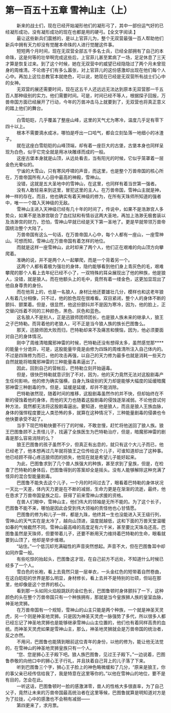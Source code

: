 <h1>第一百五十五章 雪神山主（上）</h1>
<div id="content">&nbsp&nbsp&nbsp&nbsp&nbsp&nbsp&nbsp&nbsp
 新来的战士们，现在已经开始凝形他们的凝形弓了，其中一部份运气好的已经凝形成功，没有凝形成功的现在也都是用的硬弓。【全文字阅读.】
 <br/>&nbsp&nbsp&nbsp&nbsp&nbsp&nbsp&nbsp&nbsp
 最让这些新兵们震撼的，是以上官菲儿为，整个无双营最强一百人帮助他们新兵中拥有天力却没有觉醒本命珠的人进行觉醒这件事。
 <br/>&nbsp&nbsp&nbsp&nbsp&nbsp&nbsp&nbsp&nbsp
 短短两个月时间，现在无双营全部五千多名士兵，已经全部拥有了自己的本命珠，这是何等的壮举啊完成这些后，上官菲儿甚至累病了一场，足足休息了三天才算是恢复过来。到了这个时候，她在无双营中的威望已经隐隐过了两个月未曾现身的周维清。不论痞子们有多么嚣张，对上官菲儿的这份感激却出现在他们每个人心中。再加上这位总教官本就绝色，可以说，她现在已经是无双营所有战士们心中的女神。
 <br/>&nbsp&nbsp&nbsp&nbsp&nbsp&nbsp&nbsp&nbsp
 无双营的展还需要时间，现在这五千人还远远无法达到原本无双营那一千五百人那种级别的实力。他们需要时间。可是，时间已经不等人，根据探子回报，万兽帝国方面已经展开了行动，今年的万兽冲击马上就要到了，无双营也将真正意义的踏上他们的舞台。
 <br/>&nbsp&nbsp&nbsp&nbsp&nbsp&nbsp&nbsp&nbsp
 ……
 <br/>&nbsp&nbsp&nbsp&nbsp&nbsp&nbsp&nbsp&nbsp
 白雪皑皑，几乎覆盖了整座山峰，这里的天气尤为寒冷，温度几乎足有零下四十以上。
 <br/>&nbsp&nbsp&nbsp&nbsp&nbsp&nbsp&nbsp&nbsp
 根本不需要滴水成冰，哪怕是呼出一口哈气，都会立刻坠落一地细小的冰渣子。
 <br/>&nbsp&nbsp&nbsp&nbsp&nbsp&nbsp&nbsp&nbsp
 就在这座白雪皑皑的山峰顶端，却有着一座巨大的古堡，古堡本身也同样呈现为白色，似乎它完全就是用冰块雕琢而成的一般。
 <br/>&nbsp&nbsp&nbsp&nbsp&nbsp&nbsp&nbsp&nbsp
 这座古堡本身就是山顶，从远处看去，当有阳光的时候，它似乎笼罩着一层金色光晕似的。
 <br/>&nbsp&nbsp&nbsp&nbsp&nbsp&nbsp&nbsp&nbsp
 宁谧的大雪山，只有寒风呼啸的声音，而这里，也是整个万兽帝国的核心所在，万兽帝国所有人心目中最高的神殿，雪神山。
 <br/>&nbsp&nbsp&nbsp&nbsp&nbsp&nbsp&nbsp&nbsp
 没错，这就是五大圣地中的雪神山，在这里，也同样有着当世第一强者。
 <br/>&nbsp&nbsp&nbsp&nbsp&nbsp&nbsp&nbsp&nbsp
 没有人敢轻易来到这里，冒犯这里的主人。在万兽帝国，雪神山主就是神，神一样的存在。而且，他也确实有着天神级的修为，在所有天珠师所知道的强者中，唯一一个踏入天神级的无敌。
 <br/>&nbsp&nbsp&nbsp&nbsp&nbsp&nbsp&nbsp&nbsp
 雪神山主进入天神级已经有几十年的时间了，传说中，如果不是浩渺宫人多势众，如果不是浩渺宫联合了血红狱和有情谷这两大圣地，再加上浩渺无极套装以及浩渺宫的财力，恐怕，雪神山早就已经是天下第一圣地了。更是早就带领万兽帝国统治整个大陆了。
 <br/>&nbsp&nbsp&nbsp&nbsp&nbsp&nbsp&nbsp&nbsp
 万兽帝国有这么一句话，在万兽帝国人心中，每个人都有一座山，一座雪神山。可想而知，雪神山在万兽帝国有着怎样的地位。
 <br/>&nbsp&nbsp&nbsp&nbsp&nbsp&nbsp&nbsp&nbsp
 而就是这样一座雪神山，此时却来了两个人，他们正在艰难的向山顶方向攀爬着。
 <br/>&nbsp&nbsp&nbsp&nbsp&nbsp&nbsp&nbsp&nbsp
 准确的说，并不是两个人一起攀爬，而是一个背着另一个。
 <br/>&nbsp&nbsp&nbsp&nbsp&nbsp&nbsp&nbsp&nbsp
 这两个人都有着极为强壮的身体，隐约能够看到他们身上青灰色的毛，艰难攀爬的那个人看上去年纪已经不小了，一双特殊的耳朵展现出了他的种族，他是狼人，没错，就是狼人。而在他额头上的毛中，竟然有着一缕金色，这更加显现出了他自身尊贵的身份。
 <br/>&nbsp&nbsp&nbsp&nbsp&nbsp&nbsp&nbsp&nbsp
 而在他背上的，也是一名狼人，身材比他还要雄壮几分，模样也和这老年狼人有着几分相像，只不过，他的脸色现在很难看。双目紧闭，整个人的身体不断的颤抖、颤栗着。但是，很显然，他这份颤抖并不是因为寒冷，因为，他的脸上，正交替闪烁着不同的三种颜色，黑色、灰色和蓝色。
 <br/>&nbsp&nbsp&nbsp&nbsp&nbsp&nbsp&nbsp&nbsp
 这名狼人不是别人，正是迅狼师团师团长，也是狼人族未来的继承人，狼王之子巴特勒。而背着他的老狼人，可不正是当今狼人族的族长巴图鲁么。
 <br/>&nbsp&nbsp&nbsp&nbsp&nbsp&nbsp&nbsp&nbsp
 那天，迅狼师团大败而归，巴特勒却来不及痛苦和懊恼，因为，他必须要面对自己的身体情况。
 <br/>&nbsp&nbsp&nbsp&nbsp&nbsp&nbsp&nbsp&nbsp
 刚中了周维清暗魔邪神雷的时候，巴特勒还没有想得太多，虽然感觉那****的能量十分诡异，可是，这股能量毕竟是由修为四珠的周维清所注入自己体内的。不过是四珠修为而已，他的攻击再强，以自己的天力修为最多也就是消耗一些天力自然就能将暗魔邪神雷的三种能量毒素逼出了。
 <br/>&nbsp&nbsp&nbsp&nbsp&nbsp&nbsp&nbsp&nbsp
 因此，回到自己的营帐后，巴特勒立刻开始逼毒。
 <br/>&nbsp&nbsp&nbsp&nbsp&nbsp&nbsp&nbsp&nbsp
 但是，很快巴特勒就意识到了不对，因为，他的天力竟然无法对这股剧毒产生任何影响，他的修为确实强横，自身九珠级别的天力却是能够大幅度的延缓暗魔邪神雷三种剧毒的作。但是，延缓是延缓，却并不能消除。
 <br/>&nbsp&nbsp&nbsp&nbsp&nbsp&nbsp&nbsp&nbsp
 巴特勒骇然现，随着时间的推移，这股剧毒虽然作的并不快，但却始终在不断的侵蚀着他的身体，而他的天力也随着这股剧毒的侵蚀逐渐减弱。不论他尝试何种方法，竟然都无法将这股剧毒逼出。要知道，他是狼人，而且是狼人王族血脉，身体的强悍程度要比人类恐怖的多，就算在这种情况下，三种能量剧毒的侵袭也令他快要承受不起了。
 <br/>&nbsp&nbsp&nbsp&nbsp&nbsp&nbsp&nbsp&nbsp
 当手下现巴特勒快要不行了的时候，不敢怠慢，赶忙将他送回了狼人族。狼王巴图鲁顾不上责怪儿子，找遍了全族医生为巴特勒治疗，但是，暗魔邪神雷的剧毒是那么容易消除的么？
 <br/>&nbsp&nbsp&nbsp&nbsp&nbsp&nbsp&nbsp&nbsp
 狼王巴图鲁的孩子虽然不少，但真正有出息的，就只有这个大儿子而已，他已经老了，他本想再过几年就将狼王之位传给这个儿子，可谁知道却出了这种事。他已经顾不得心疼迅狼师团的损失，他现在就是希望儿子能好起来。
 <br/>&nbsp&nbsp&nbsp&nbsp&nbsp&nbsp&nbsp&nbsp
 为此，巴图鲁求到了几个兽人族强大的种族，甚至求到了皇族，但是，在检查了巴特勒的身体后，巴图鲁得到的答案却全是摇头。没有人能够解除这种充满了怪异的混合型能量剧毒。
 <br/>&nbsp&nbsp&nbsp&nbsp&nbsp&nbsp&nbsp&nbsp
 巴图鲁不能失去这个儿子，一个月的时间过去了，眼看着巴特勒的身体状况一天比一天差，体内天力更是在不断的减弱，生命力更是在渐渐的流逝，最终，他在恳求了万兽帝国皇族之后，获得了前来雪神山求援的资格。
 <br/>&nbsp&nbsp&nbsp&nbsp&nbsp&nbsp&nbsp&nbsp
 在兽人们眼中，雪神山主，他们伟大的领袖是无所不能的。为了这个长子，巴图鲁不能不来，哪怕是因此会受到伟大领袖的责怪他也心甘情愿。
 <br/>&nbsp&nbsp&nbsp&nbsp&nbsp&nbsp&nbsp&nbsp
 巴图鲁的修为和儿子一样，都是九珠，他终其一生也没能进入天王级行列，雪神山的天气实在是太冷了，越向山顶进，温度就越低，这和下面的万兽天堂温暖如春的气候截然不同。雪神山最高峰的高度足有六千米，甚至要比天珠岛还高，巴图鲁虽然是天珠师，但要带着儿子，还要不断用天力维持着巴特勒的生命，眼看就要到山顶了，他却是举步维艰。
 <br/>&nbsp&nbsp&nbsp&nbsp&nbsp&nbsp&nbsp&nbsp
 “站住。”一个低沉却充满磁性的声音突然想起。声音不大，但在巴图鲁耳中却如同炸雷一般。
 <br/>&nbsp&nbsp&nbsp&nbsp&nbsp&nbsp&nbsp&nbsp
 有些吃惊的抬起头，巴图鲁这才现，在自己前方不远处，不知道什么时候已经多了一个人。
 <br/>&nbsp&nbsp&nbsp&nbsp&nbsp&nbsp&nbsp&nbsp
 雪白色的长袍，看上去竟然只是一层单衣，一头金红色的短带着自然卷曲，在这白皑皑的世界是那么明显，身材修长，看上去并不是特别的壮硕，但站在那里，他却像是这个世界的核心。
 <br/>&nbsp&nbsp&nbsp&nbsp&nbsp&nbsp&nbsp&nbsp
 看到那一头如同火焰般跳跃的金红色长，巴图鲁顿时身体颤抖了一下，这种颜色的头在整个万兽帝国只有一个种族拥有，那就是当今皇族狮人族的皇室血脉，神圣地灵狮。
 <br/>&nbsp&nbsp&nbsp&nbsp&nbsp&nbsp&nbsp&nbsp
 在万兽帝国有一个规矩，雪神山的山主只能是两个种族，一个就是神圣天灵虎，另一个则是神圣地灵狮。只是因为神圣天灵虎一脉强势了多代，所以很多人都已经忘记了神圣地灵狮也是能够继承雪神山山主位置的，他们也有着同样高贵的血统。而神圣天灵虎如果是雪神山主，那么，神圣地灵狮就会是万兽帝国的统治者，反之亦然。
 <br/>&nbsp&nbsp&nbsp&nbsp&nbsp&nbsp&nbsp&nbsp
 不用问，巴图鲁也能猜到眼前这位青年的身份，以他的修为，能让他无法觉的，在雪神山的神圣地灵狮皇族只有一个人。
 <br/>&nbsp&nbsp&nbsp&nbsp&nbsp&nbsp&nbsp&nbsp
 “您、您是狮心王子殿下吧。狼人族巴图鲁，见过王子殿下。”一边说着，巴图鲁恭敬的向他口中的狮心王子行礼，并且扶着自己背上的儿子落了下来。
 <br/>&nbsp&nbsp&nbsp&nbsp&nbsp&nbsp&nbsp&nbsp
 听到巴图鲁三个字，狮心王子脸上的神色略微缓和了几分，“原来是狼王，你的事父亲已经传信给我了，我是特意在这里等你的。”以他在雪神山的地位，要不是有目的，怎会在此。
 <br/>&nbsp&nbsp&nbsp&nbsp&nbsp&nbsp&nbsp&nbsp
 一听这话，巴图鲁顿时一脸的感激涕零，兽人的性格大多很直率，为了自己父子，竟然让未来的万兽帝国最高统治者在这里等候，巴图鲁就算是明知道对方是为了拉拢，心中的感激也不会稍有减弱——
 <br/>&nbsp&nbsp&nbsp&nbsp&nbsp&nbsp&nbsp&nbsp
 第四更来了，求月票。
 <br/>&nbsp&nbsp&nbsp&nbsp&nbsp&nbsp&nbsp&nbsp
 <br/>&nbsp&nbsp&nbsp&nbsp&nbsp&nbsp&nbsp&nbsp
</div>

